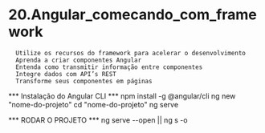 # 20.Angular_comecando_com_framework
      Utilize os recursos do framework para acelerar o desenvolvimento     
      Aprenda a criar componentes Angular     
      Entenda como transmitir informação entre componentes     
      Integre dados com API’s REST     
      Transforme seus componentes em páginas

*** Instalação do Angular CLI ***
      npm install -g @angular/cli
      ng new "nome-do-projeto"
      cd "nome-do-projeto"
      ng serve

*** RODAR O PROJETO ***
      ng serve --open   ||    ng s -o

<!-- CRIANDO COMPONENTE_EXTRATO PELO TERMINAL: 

      1. Pare o terminal Ctrl + C
      2. Rodar comando: ng generate component extrato
-->

<!-- LEVANTAR SERVIDOR DE DADOS: 

      1. Abra o terminal CMD dentro da pasta dados
      2. Rodar comando: json-server --watch db.json
-->